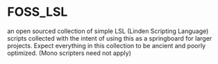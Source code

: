 # FOSS_LSL

an open sourced collection of simple LSL (Linden Scripting Language) scripts collected with the intent of using this as a springboard for larger projects. Expect everything in this collection to be ancient and poorly optimized. (Mono scripters need not apply)
